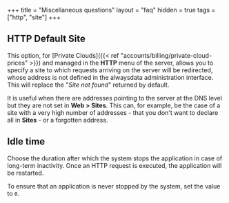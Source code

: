 +++
title = "Miscellaneous questions"
layout = "faq"
hidden = true
tags = ["http", "site"]
+++

## HTTP Default Site

This option, for [Private Clouds]({{< ref "accounts/billing/private-cloud-prices" >}}) and managed in the **HTTP** menu of the server, allows you to specify a site to which requests arriving on the server will be redirected, whose address is not defined in the alwaysdata administration interface. This will replace the "*Site not found*" returned by default.

It is useful when there are addresses pointing to the server at the DNS level but they are not set in **Web > Sites**. This can, for example, be the case of a site with a very high number of addresses - that you don't want to declare all in **Sites** - or a forgotten address.

## Idle time

Choose the duration after which the system stops the application in case of long-term inactivity. Once an HTTP request is executed, the application will be restarted.

To ensure that an application is never stopped by the system, set the value to `0`.
